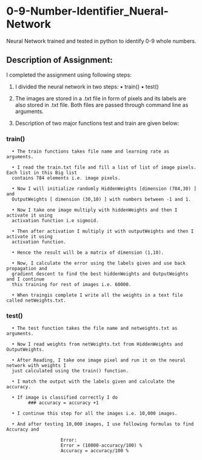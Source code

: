 # 0-9-Number-Identifier_Nueral-Network
Neural Network trained and tested in python to identify 0-9 whole numbers.

## Description of Assignment:
I completed the assignment using following steps:
  1. I divided the neural network in two steps:
      ▪ train()
      ▪ test()
      
  2. The images are stored in a .txt file in form of pixels and its labels are also stored in .txt file.
  Both files are passed through command line as arguments.
  
  3. Description of two major functions test and train are given below:
      
  ### train()
  
      • The train functions takes file name and learning rate as arguments.
      
      • I read the train.txt file and fill a list of list of image pixels. Each list in this Big list
      contains 784 elements i.e. image pixels.
      
      • Now I will initialize randomly HiddenWeights [dimension (784,30) ] and
      OutputWeights [ dimension (30,10) ] with numbers between -1 and 1.
      
      • Now I take one image multiply with hiddenWeights and then I activate it using
      activation function i.e sigmoid.
      
      • Then after activation I multiply it with outputWeights and then I activate it using
      activation function.
      
      • Hence the result will be a matrix of dimension (1,10).
      
      • Now, I calculate the error using the labels given and use back propagation and
      gradient descent to find the best hiddenWeights and OutputWeights and I continue
      this training for rest of images i.e. 60000.
      
      • When traingis complete I write all the weights in a text file called netWeights.txt.
      
  ### test()
  
      • The test function takes the file name and netweights.txt as arguments.
      
      • Now I read weights from netWeights.txt from HiddenWeights and OutputWeights.
      
      • After Reading, I take one image pixel and run it on the neural network with weights I
      just calculated using the train() function.
      
      • I match the output with the labels given and calculate the accuracy.
      
      • If image is classified correctly I do
            ### accuracy = accuracy +1
      
      • I continue this step for all the images i.e. 10,000 images.
      
      • And after testing 10,000 images, I use following formulas to find Accuracy and
      
                        Error:
                        Error = (10000-accuracy/100) %
                        Accuracy = accuracy/100 %
